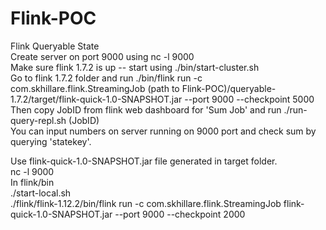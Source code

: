 # Flink-POC
Flink Queryable State<br/>
Create server on port 9000 using nc -l 9000<br/>
Make sure flink 1.7.2 is up -- start using ./bin/start-cluster.sh <br/>
Go to flink 1.7.2 folder and run ./bin/flink run -c com.skhillare.flink.StreamingJob (path to Flink-POC)/queryable-1.7.2/target/flink-quick-1.0-SNAPSHOT.jar --port 9000 --checkpoint 5000<br/>
Then copy JobID from flink web dashboard for 'Sum Job' and run ./run-query-repl.sh (JobID)<br/>
You can input numbers on server running on 9000 port and check sum by querying 'statekey'.<br/>

Use flink-quick-1.0-SNAPSHOT.jar file generated in target folder.<br/>
nc -l 9000<br/>
In flink/bin<br/>
./start-local.sh<br/>
./flink/flink-1.12.2/bin/flink run -c com.skhillare.flink.StreamingJob flink-quick-1.0-SNAPSHOT.jar --port 9000 --checkpoint 2000<br/>
